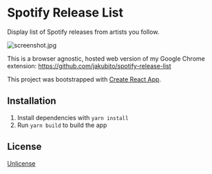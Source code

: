 # Spotify Release List

Display list of Spotify releases from artists you follow.

![screenshot.jpg](https://raw.githubusercontent.com/jakubito/spotify-release-list-web/master/screenshot.jpg)

This is a browser agnostic, hosted web version of my Google Chrome extension: https://github.com/jakubito/spotify-release-list

This project was bootstrapped with [Create React App](https://github.com/facebook/create-react-app).

## Installation

1. Install dependencies with `yarn install`
2. Run `yarn build` to build the app

## License

[Unlicense](https://unlicense.org/)

